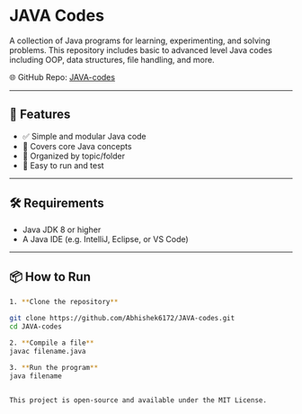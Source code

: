 # JAVA Codes

A collection of Java programs for learning, experimenting, and solving problems. This repository includes basic to advanced level Java codes including OOP, data structures, file handling, and more.

🌐 GitHub Repo: [JAVA-codes](https://github.com/Abhishek6172/JAVA-codes.git)

---

## 🚀 Features

- ✅ Simple and modular Java code
- 🔁 Covers core Java concepts
- 📁 Organized by topic/folder
- 🧪 Easy to run and test

---

## 🛠️ Requirements

- Java JDK 8 or higher
- A Java IDE (e.g. IntelliJ, Eclipse, or VS Code)

---

## 📦 How to Run

```bash
1. **Clone the repository**

git clone https://github.com/Abhishek6172/JAVA-codes.git
cd JAVA-codes

2. **Compile a file**
javac filename.java

3. **Run the program**
java filename


This project is open-source and available under the MIT License.
